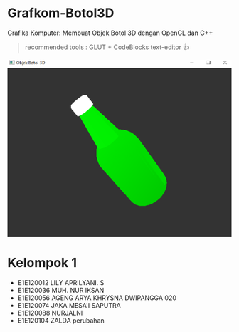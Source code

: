 # Grafkom-Botol3D

Grafika Komputer: Membuat Objek Botol 3D dengan OpenGL dan C++
> recommended tools : GLUT + CodeBlocks text-editor :+1:

![gambar](https://github.com/iccangji/Grafkom-Botol3D/blob/main/capture.png)
 # Kelompok 1
- E1E120012	LILY APRILYANI. S
- E1E120036	MUH. NUR IKSAN
- E1E120056	AGENG ARYA KHRYSNA DWIPANGGA 020
- E1E120074	JAKA MESA'I SAPUTRA
- E1E120088	NURJALNI
- E1E120104	ZALDA
perubahan